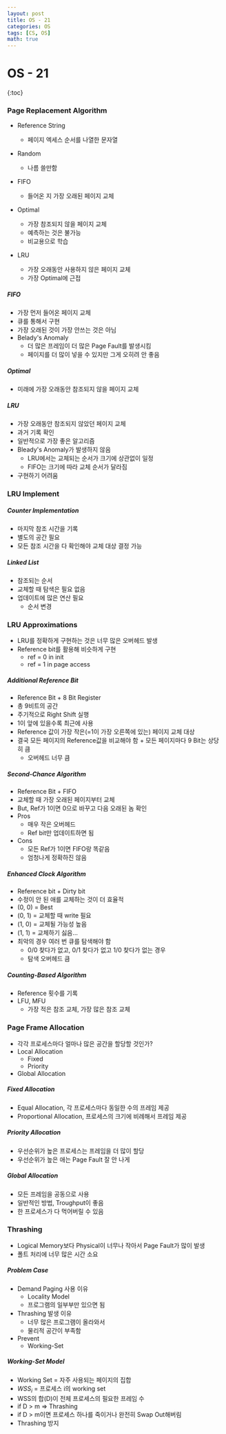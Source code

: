 ```yaml
---
layout: post
title: OS - 21
categories: OS
tags: [CS, OS]
math: true
---
```


# OS - 21

{:toc}

### Page Replacement Algorithm

- Reference String

  - 페이지 엑세스 순서를 나열한 문자열

- Random
  - 나름 쓸만함
- FIFO
  - 들어온 지 가장 오래된 페이지 교체
- Optimal
  - 가장 참조되지 않을 페이지 교체
  - 예측하는 것은 불가능
  - 비교용으로 학습
- LRU
  - 가장 오래동안 사용하지 않은 페이지 교체
  - 가장 Optimal에 근접

##### FIFO

- 가장 먼저 들어온 페이지 교체
- 큐를 통해서 구현
- 가장 오래된 것이 가장 안쓰는 것은 아님
- Belady's Anomaly
  - 더 많은 프레임이 더 많은 Page Fault를 발생시킴
  - 페이지를 더 많이 넣을 수 있지만 그게 오히려 안 좋음

##### Optimal

- 미래에 가장 오래동안 참조되지 않을 페이지 교체

##### LRU

- 가장 오래동안 참조되지 않았던 페이지 교체
- 과거 기록 확인
- 일반적으로 가장 좋은 알고리즘
- Bleady's Anomaly가 발생하지 않음
  - LRU에서는 교체되는 순서가 크기에 상관없이 일정
  - FIFO는 크기에 따라 교체 순서가 달라짐
- 구현하기 어려움

### LRU Implement

##### Counter Implementation

- 마지막 참조 시간을 기록
- 별도의 공간 필요
- 모든 참조 시간을 다 확인해야 교체 대상 결정 가능

##### Linked List

- 참조되는 순서
- 교체할 때 탐색은 필요 없음
- 업데이트에 많은 연산 필요
  - 순서 변경

### LRU Approximations

- LRU를 정확하게 구현하는 것은 너무 많은 오버헤드 발생
- Reference bit를 활용해 비슷하게 구현
  - ref = 0 in init
  - ref = 1 in page access

##### Additional Reference Bit

- Reference Bit + 8 Bit Register
- 총 9비트의 공간
- 주기적으로 Right Shift 실행
- 1이 앞에 있을수록 최근에 사용
- Reference 값이 가장 작은(=1이 가장 오른쪽에 있는) 페이지 교체 대상
- 결국 모든 페이지의 Reference값을 비교해야 함 + 모든 페이지마다 9 Bit는 상당히 큼
  - 오버헤드 너무 큼

##### Second-Chance Algorithm

- Reference Bit + FIFO
- 교체할 때 가장 오래된 페이지부터 교체
- But, Ref가 1이면 0으로 바꾸고 다음 오래된 놈 확인
- Pros
  - 매우 작은 오버헤드
  - Ref bit만 업데이트하면 됨
- Cons
  - 모든 Ref가 1이면 FIFO랑 똑같음
  - 엄청나게 정확하진 않음

##### Enhanced Clock Algorithm

- Reference bit + Dirty bit
- 수정이 안 된 애를 교체하는 것이 더 효율적
- (0, 0) = Best
- (0, 1) = 교체할 때 write 필요
- (1, 0) = 교체될 가능성 높음
- (1, 1) = 교체하기 싫음...
- 최악의 경우 여러 번 큐를 탐색해야 함
  - 0/0 찾다가 없고, 0/1 찾다가 없고 1/0 찾다가 없는 경우
  - 탐색 오버헤드 큼

##### Counting-Based Algorithm

- Reference 횟수를 기록
- LFU, MFU
  - 가장 적은 참조 교체, 가장 많은 참조 교체

### Page Frame Allocation

- 각각 프로세스마다 얼마나 많은 공간을 할당할 것인가?
- Local Allocation
  - Fixed
  - Priority
- Global Allocation

##### Fixed Allocation

- Equal Allocation, 각 프로세스마다 동일한 수의 프레임 제공
- Proportional Allocation, 프로세스의 크기에 비례해서 프레임 제공

##### Priority Allocation

- 우선순위가 높은 프로세스는 프레임을 더 많이 할당
- 우선순위가 높은 애는 Page Fault 잘 안 나게

##### Global Allocation

- 모든 프레임을 공동으로 사용
- 일반적인 방법, Troughput이 좋음
- 한 프로세스가 다 먹어버릴 수 있음

### Thrashing

- Logical Memory보다 Physical이 너무나 작아서 Page Fault가 많이 발생
- 폴트 처리에 너무 많은 시간 소요

##### Problem Case

- Demand Paging 사용 이유
  - Locality Model
  - 프로그램의 일부부만 있으면 됨
- Thrashing 발생 이유
  - 너무 많은 프로그램이 올라와서
  - 물리적 공간이 부족함
- Prevent
  - Working-Set

##### Working-Set Model

- Working Set = 자주 사용되는 페이지의 집합
- $WSS_i$ = 프로세스 i의 working set
- WSS의 합(D)이 전체 프로세스의 필요한 프레임 수
- if D > m => Thrashing
- if D > m이면 프로세스 하나를 죽이거나 완전히 Swap Out해버림
- Thrashing 방지
